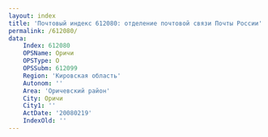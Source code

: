 ```yaml
---
layout: index
title: 'Почтовый индекс 612080: отделение почтовой связи Почты России'
permalink: /612080/
data:
    Index: 612080
    OPSName: Оричи
    OPSType: О
    OPSSubm: 612099
    Region: 'Кировская область'
    Autonom: ''
    Area: 'Оричевский район'
    City: Оричи
    City1: ''
    ActDate: '20080219'
    IndexOld: ''
---
```

